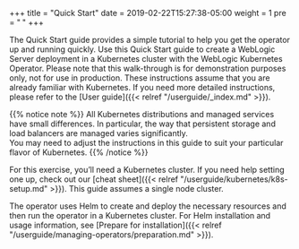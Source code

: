 +++
title = "Quick Start"
date = 2019-02-22T15:27:38-05:00
weight = 1
pre = "<b> </b>"
+++


The Quick Start guide provides a simple tutorial to help you get the operator up and running quickly. Use this Quick Start guide to create a WebLogic Server deployment in a Kubernetes cluster with the WebLogic Kubernetes Operator. Please note that this walk-through is for demonstration purposes only, not for use in production.
These instructions assume that you are already familiar with Kubernetes. If you need more detailed instructions, please
refer to the [User guide]({{< relref "/userguide/_index.md" >}}).

{{% notice note %}}
All Kubernetes distributions and managed services have small differences. In particular,
the way that persistent storage and load balancers are managed varies significantly.  
You may need to adjust the instructions in this guide to suit your particular flavor of Kubernetes.
{{% /notice %}}



For this exercise, you’ll need a Kubernetes cluster. If you need help setting one up, check out our [cheat sheet]({{< relref "/userguide/kubernetes/k8s-setup.md" >}}). This guide assumes a single node cluster.

The operator uses Helm to create and deploy the necessary resources and then run the operator in a Kubernetes cluster. For Helm installation and usage information, see [Prepare for installation]({{< relref "/userguide/managing-operators/preparation.md" >}}).
